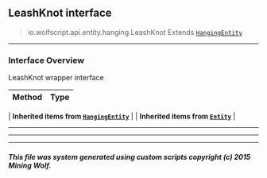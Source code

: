 ## LeashKnot __interface__

>io.wolfscript.api.entity.hanging.LeashKnot
>Extends [`HangingEntity`](HangingEntity.md)

---

### Interface Overview

LeashKnot wrapper interface

Method | Type   
--- | :--- 
 |
__Inherited items from [`HangingEntity`](HangingEntity.md)__ |
 |
__Inherited items from [`Entity`](../Entity.md)__ |







---



---


---


##### This file was system generated using custom scripts copyright (c) 2015 Mining Wolf.
	

